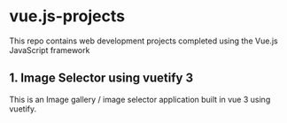 # vue.js-projects
This repo contains web development projects completed using the Vue.js JavaScript framework 

## 1. Image Selector using vuetify 3
This is an Image  gallery / image selector application built in vue 3 using vuetify. 
